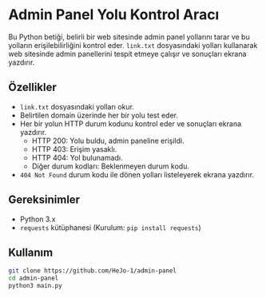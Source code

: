 # Admin Panel Yolu Kontrol Aracı

Bu Python betiği, belirli bir web sitesinde admin panel yollarını tarar ve bu yolların erişilebilirliğini kontrol eder. `link.txt` dosyasındaki yolları kullanarak web sitesinde admin panellerini tespit etmeye çalışır ve sonuçları ekrana yazdırır.

## Özellikler

- `link.txt` dosyasındaki yolları okur.
- Belirtilen domain üzerinde her bir yolu test eder.
- Her bir yolun HTTP durum kodunu kontrol eder ve sonuçları ekrana yazdırır.
  - HTTP 200: Yolu buldu, admin paneline erişildi.
  - HTTP 403: Erişim yasaklı.
  - HTTP 404: Yol bulunamadı.
  - Diğer durum kodları: Beklenmeyen durum kodu.
- `404 Not Found` durum kodu ile dönen yolları listeleyerek ekrana yazdırır.

## Gereksinimler

- Python 3.x
- `requests` kütüphanesi (Kurulum: `pip install requests`)

## Kullanım
   ```bash
   git clone https://github.com/HeJo-1/admin-panel
   cd admin-panel
   python3 main.py

